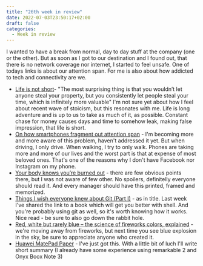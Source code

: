 ```yaml
---
title: "26th week in review"
date: 2022-07-03T23:50:17+02:00
draft: false
categories:
  - Week in review
---
```


I wanted to have a break from normal, day to day stuff at the company (one or the other). But as soon as I got to our destination and I found out, that there is no network coverage nor internet, I started to feel unsafe. One of todays links is about our attention span. For me is also about how addicted to tech and connectivity are we.

- [Life is not short](https://dkb.show/post/life-is-not-short)- "The most surprising thing is that you wouldn’t let anyone steal your property, but you consistently let people steal your time, which is infinitely more valuable" I'm not sure yet about how I feel about recent wave of stoicism, but this resonates with me. Life is long adventure and is up to us to take as much of it, as possible. Constant chase for money causes days and time to somehow leak, making false impression, that life is short.
- [On how smartphones fragment out attention span](https://idratherbewriting.com/blog/awakening-moment-to-how-smartphones-fragment-our-attention/) - I'm becoming more and more aware of this problem, haven't addressed it yet. But when driving, I only drive. When walking, I try to only walk. Phones are taking more and more of our lives and the worst part is that at expense of most beloved ones. That's one of the reasons why I don't have Facebook nor Instagram on my phone.
- [Your body knows you’re burned out](https://www.nytimes.com/2022/02/15/well/live/burnout-work-stress.html) - there are few obvious points there, but I was not aware of few other. No spoilers, definitelly everyone should read it. And every manager should have this printed, framed and memorized.
- [Things I wish everyone knew about Git (Part I)](https://blog.plover.com/prog/git/tips.html) - as in title. Last week I've shared the link to a book which will get you better with shell. And you're probably using git as well, so it's worth knowing how it works. Nice read - be sure to also go down the rabbit hole.
- [Red, white but rarely blue – the science of fireworks colors, explained](https://theconversation.com/red-white-but-rarely-blue-the-science-of-fireworks-colors-explained-119284) - we're moving away from fireworks, but next time you see blue explosion in the sky, be sure to appreciate anyone who created it.
- [Huawei MatePad Paper](https://consumer.huawei.com/en/tablets/matepad-paper/) - I've just got this. With a little bit of luch I'll write short summary (I already have some experience using remarkable 2 and Onyx Boox Note 3)
